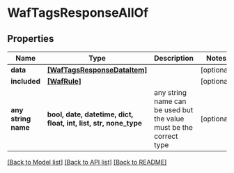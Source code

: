 # WafTagsResponseAllOf


## Properties
Name | Type | Description | Notes
------------ | ------------- | ------------- | -------------
**data** | [**[WafTagsResponseDataItem]**](WafTagsResponseDataItem.md) |  | [optional] 
**included** | [**[WafRule]**](WafRule.md) |  | [optional] 
**any string name** | **bool, date, datetime, dict, float, int, list, str, none_type** | any string name can be used but the value must be the correct type | [optional]

[[Back to Model list]](../README.md#documentation-for-models) [[Back to API list]](../README.md#documentation-for-api-endpoints) [[Back to README]](../README.md)


